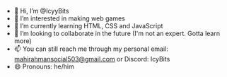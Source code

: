 - 👋 Hi, I’m @IcyyBits
- 👀 I’m interested in making web games
- 🌱 I’m currently learning HTML, CSS and JavaScript
- 💞️ I’m looking to collaborate in the future (I'm not an expert. Gotta learn more)
- 📫 You can still reach me through my personal email: mahirahmansocial503@gmail.com
or Discord: IcyBits
- 😄 Pronouns: he/him
